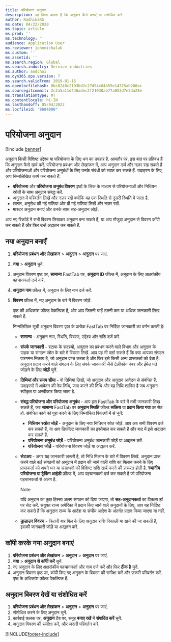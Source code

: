 ```yaml
---
title: परियोजना अनुदान
description: यह विषय बताता है कि अनुदान कैसे बनाएं या संशोधित करें.
author: RadhikaRS
ms.date: 04/22/2020
ms.topic: article
ms.prod: ''
ms.technology: ''
audience: Application User
ms.reviewer: johnmichalak
ms.custom: ''
ms.assetid: ''
ms.search.region: Global
ms.search.industry: Service industries
ms.author: andchoi
ms.dyn365.ops.version: 7
ms.search.validFrom: 2019-01-15
ms.openlocfilehash: 8bc8240c2193bd2c27d54c04b55e14725ab208ac
ms.sourcegitcommit: 2c2a5a11d446adec2f21030ab77a053d7e2da28e
ms.translationtype: MT
ms.contentlocale: hi-IN
ms.lasthandoff: 05/04/2022
ms.locfileid: "8684000"
---
```

# <a name="project-grants"></a>परियोजना अनुदान

[!include [banner](../includes/banner.md)]

अनुदान किसी विशिष्ट उद्देश्य या परियोजना के लिए धन का उपहार है. आमतौर पर, इस बात पर प्रतिबंध हैं कि अनुदान कैसे खर्च करें. परियोजना प्रबंधन और लेखांकन में, आप अनुदान दर्ज और नज़र रख सकते हैं और परियोजनाओं और परियोजना अनुबंधों के लिए उनके संबंधों को स्पष्ट कर सकते हैं. उदाहरण के लिए, आप निम्नलिखित कार्य कर सकते हैं:

- **परियोजना** और **परियोजना अनुबंध विवरण** पृष्ठों के लिंक के माध्यम से परियोजनाओं और निधियन स्रोतों के साथ अनुदान संबद्ध करें.
- अनुदान में परिवर्तन लिखें और नज़र रखें क्योंकि यह एक स्थिति से दूसरी स्थिति में जाता है.
- लागत, अनुरोध की गई राशियां और दी गई राशियां लिखें और नज़र रखें.
- मास्टर अनुदान बनाएं और उनके साथ सह-अनुदान जो़ड़ें.

आप नए रिकॉर्ड में सभी विवरण लिखकर अनुदान बना सकते हैं, या आप मौजूदा अनुदान से विवरण कॉपी कर सकते हैं और फिर उन्हें अद्यतन कर सकते हैं.

## <a name="create-a-new-grant"></a>नया अनुदान बनाएँ

1. **परियोजना प्रबंधन और लेखांकन** \> **अनुदान** \> **अनुदान** पर जाएं.
2. **नया** \> **अनुदान** चुनें.
3. अनुदान विवरण पृष्ठ पर, **सामान्य** FastTab पर, **अनुदान ID** फ़ील्ड में, अनुदान के लिए अक्षरांकीय पहचानकर्ता दर्ज करें.
4. **अनुदान नाम** फ़ील्ड में, अनुदान के लिए नाम दर्ज करें.
5. **विवरण** फ़ील्ड में, नए अनुदान के बारे में विवरण जोड़ें.

    पृष्ठ की अधिकांश फील्ड वैकल्पिक हैं, और आप जितनी चाहें उतनी कम या अधिक जानकारी लिख सकते हैं.

    निम्नलिखित सूची अनुदान विवरण पृष्ठ के प्रत्येक FastTab पर निर्दिष्ट जानकारी का वर्णन करती है:

    - **सामान्य** - अनुदान नाम, स्थिति, विवरण, उद्देश्य और राशि दर्ज करें.
    - **संपर्क जानकारी** - स्टाफ के सदस्यों, अनुदान का प्रबंधन करने वाले विभाग और अनुदान के ग्राहक या संगठन स्रोत के बारे में विवरण लिखें. आप यह भी दर्शा सकते हैं कि क्या आपका संगठन पारगमन निकाय है, जो अनुदान प्राप्त करता है और फिर इसे किसी अन्य प्राप्तकर्ता को देता है. अनुदान प्रदान करने वाले संगठन के लिए संपर्क जानकारी जैसे टेलीफोन नंबर और ईमेल पते जोड़ने के लिए **जोड़ें** चुनें.
    - **तिथियां और समय सीमा** - वो तिथियां लिखें, जो अनुदान और अनुदान आवेदन से संबंधित हैं. उदाहरणों में आवेदन की देय तिथि, जमा करने की तिथि और वह तिथि शामिल है जब अनुदान स्वीकृत या अस्वीकार किया जाता है.
    - **संबद्ध परियोजना और परियोजना अनुबंध** - आप इस FastTab के बारे में तभी जानकारी लिख सकते हैं, जब **सामान्य** FastTab पर **अनुदान स्थिति** फील्ड **सक्रिय** या **प्रदान किया गया** पर सेट हो. संबंधित कार्य को पूरा करने के लिए निम्नांकित विकल्पों में से चुनें:

        - **निधियन स्त्रोत जोड़ें** - अनुदान के लिए नया निधियन स्रोत जोड़ें. आप अब सभी विवरण दर्ज कर सकते हैं, या आप डिफ़ॉल्ट जानकारी का इस्तेमाल कर सकते हैं और बाद में इसे अद्यतन कर सकते हैं.
        - **परियोजना अनुबंध जोड़ें** - परियोजना अनुबंध जानकारी जोड़ें या अद्यतन करें.
        - **परियोजना जोड़ें** - परियोजना विवरण जोड़ें या अद्यतन करें.

    - **सेटअप** - अगर यह जानकारी ज़रूरी है, तो निधि मिलान के बारे में विवरण लिखें. अनुदान प्राप्त करने वाले कई संगठनों को अनुदान में प्रदान की जाने वाली राशि का मिलान करने के लिए प्राप्तकर्ता को अपने धन या संसाधनों की विशिष्ट राशि खर्च करने की ज़रूरत होती है. **स्थानीय परियोजना या ट्रैकिंग आईडी** फ़ील्ड में, आप पहचानकर्ता दर्ज कर सकते हैं जो परियोजना पहचानकर्ता से अलग है.

        > [!NOTE]
        > यदि अनुदान का कुछ हिस्सा अलग संगठन को दिया जाएगा, तो **सह-अनुदानकर्ता** का विकल्प **हां** पर सेट करें. संयुक्त राज्य अमेरिका में प्रदान किए जाने वाले अनुदानों के लिए, आप यह निर्दिष्ट कर सकते हैं कि अनुदान राज्य के आदेश या संघीय आदेश के अंतर्गत प्रदान किया जाएगा या नहीं.

    - **ड्राडाउन विवरण** - कितनी बार बिल के लिए अनुदान राशि निकाली या खर्च की जा सकती है, इसकी जानकारी जोड़ें या अद्यतन करें.

## <a name="create-a-new-grant-from-a-copy"></a>कॉपी करके नया अनुदान बनाएं

1. **परियोजना प्रबंधन और लेखांकन** \> **अनुदान** \> **अनुदान** पर जाएं.
2. **नया** \> **अनुदान से कॉपी करें** चुनें.
3. नए अनुदान के लिए अक्षरांकीय पहचानकर्ता और नाम दर्ज करें और फिर **ठीक है** चुनें.
4. अनुदान विवरण पृष्ठ पर, कॉपी किए गए अनुदान के विवरण की समीक्षा करें और ज़रूरी परिवर्तन करें. पृष्ठ के अधिकांश फ़ील्ड वैकल्पिक हैं.

## <a name="view-or-modify-grant-details"></a>अनुदान विवरण देखें या संशोधित करें

1. **परियोजना प्रबंधन और लेखांकन** \> **अनुदान** \> **अनुदान** पर जाएं.
2. संशोधित करने के लिए अनुदान चुनें.
3. कार्रवाई फ़लक पर, **अनुदान** टैब पर, समूह **बनाए रखें** में **संपादित करें** चुनें.
4. अनुदान विवरण की समीक्षा करें, और जरूरी परिवर्तन करें.


[!INCLUDE[footer-include](../includes/footer-banner.md)]